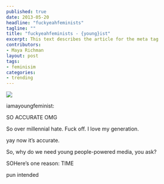 ```yaml
---
published: true
date: 2013-05-20
headline: "fuckyeahfeminists"
tagline: ""
title: "fuckyeahfeminists - {young}ist"
excerpt: This text describes the article for the meta tag
contributors: 
- Maya Richman
layout: post
tags: 
- feminisim
categories:
- trending
---
```

<div class='full-text'>
<img src="/tumblr_files/tumblr_mmnzkgTgiF1qb74jfo1_500.jpg"/>
<p class='first-paragraph'>iamayoungfeminist:</p>
<p class='article-paragraph'>SO ACCURATE OMG </p>
<p class='article-paragraph'>So over millennial hate. Fuck off. I love my generation.</p>
<p class='article-paragraph'>yay now it’s accurate.</p>
<p class='article-paragraph'>So, why do we need young people-powered media, you ask?</p>
<p class='article-paragraph'>SOHere’s one reason: TIME</p>
<p class='last article-paragraph'>pun intended</p>
</div>